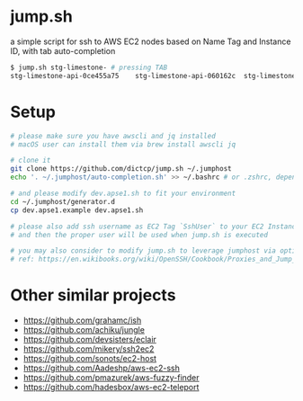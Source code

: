 # jump.sh
a simple script for ssh to AWS EC2 nodes based on Name Tag and Instance ID, with tab auto-completion

```bash
$ jump.sh stg-limestone- # pressing TAB
stg-limestone-api-0ce455a75    stg-limestone-api-060162c  stg-limestone-worker-0791deb1d  
```

# Setup
```bash
# please make sure you have awscli and jq installed
# macOS user can install them via brew install awscli jq

# clone it
git clone https://github.com/dictcp/jump.sh ~/.jumphost
echo '. ~/.jumphost/auto-completion.sh' >> ~/.bashrc # or .zshrc, depending which shell you use

# and please modify dev.apse1.sh to fit your environment
cd ~/.jumphost/generator.d
cp dev.apse1.example dev.apse1.sh

# please also add ssh username as EC2 Tag `SshUser` to your EC2 Instances
# and then the proper user will be used when jump.sh is executed

# you may also consider to modify jump.sh to leverage jumphost via option `ProxyJump`
# ref: https://en.wikibooks.org/wiki/OpenSSH/Cookbook/Proxies_and_Jump_Hosts
```

# Other similar projects
- https://github.com/grahamc/ish
- https://github.com/achiku/jungle
- https://github.com/devsisters/eclair
- https://github.com/mikery/ssh2ec2
- https://github.com/sonots/ec2-host
- https://github.com/Aadeshp/aws-ec2-ssh
- https://github.com/pmazurek/aws-fuzzy-finder
- https://github.com/hadesbox/aws-ec2-teleport
